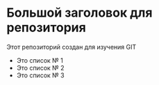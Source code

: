 # Большой заголовок для репозитория
Этот репозиторий создан для изучения GIT

- Это список № 1
- Это список № 2
- Это список № 3
